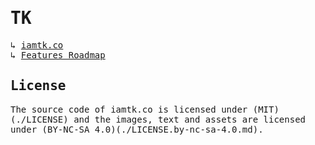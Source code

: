 <samp>

# TK

↳ [iamtk.co](https://www.iamtk.co)\
↳ [Features Roadmap](https://github.com/imteekay/tk/projects/3)

## License

The source code of iamtk.co is licensed under (MIT)(./LICENSE) and the images, text and assets are licensed under (BY-NC-SA 4.0)(./LICENSE.by-nc-sa-4.0.md).

</samp>
